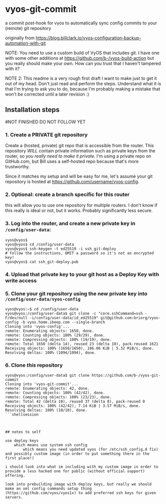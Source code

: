 # vyos-git-commit
a commit post-hook for vyos to automatically sync config commits to your (remote) git repository

originally from https://blog.billclark.io/vyos-configuration-backup-automation-with-git

NOTE: You need to use a custom build of VyOS that includes git. I have one with some other additions at https://github.com/b-/vyos-build-action but you really should make your own. How can you trust that I haven't tampered with it? 

NOTE 2: This readme is a very rough first draft I want to make just to get it out of my head. Don't just read and perform the steps. Understand what it is that I'm trying to ask you to do, because I'm probably making a mistake that won't be corrected until a later revision :)

## Installation steps

#NOT FINISHED DO NOT FOLLOW YET

### 1. Create a PRIVATE git repository 
Create a (hosted, private) git repo that is accessible from the router. This repository _WILL_ contain private information such as private keys from the router, so _you really need to make it private._ I'm using a private repo on GitHub.com, but Bill uses a self-hosted repo because that's more trustworthy. 

Since it matches my setup and will be easy for me, let's assume your git repository is hosted at https://github.com/username/vyos-config. 

### 2. Optional: create a branch specific for this router
this will allow you to use one repository for multiple routers. I don't know if this really is ideal or not, but it works. Probably significantly less secure.

### 3. Log into the router, and create a new private key in `/config/user-data`: 
```shellsession
vyos@vyos$ 
vyos@vyos$ cd /config/user-data
vyos@vyos$ ssh-keygen -t ed25519 -i ssh_git-deploy
# follow the instructions, OMIT a password so it's not an encrypted key!
vyos@vyos$ cat ssh_git-deploy.pub 
```

### 4. Upload that private key to your git host as a Deploy Key with write access

### 5. Clone your git repository using the new private key into `/config/user-data/vyos-config`
```shellsession
vyos@vyos:~$ cd /config/user-data
vyos@vyos:/config/user-data$ git clone -c "core.sshCommand=ssh -F/dev/null -i/config/user-data/id_ed25519" git@github.com:briorg/vyos-config -b vyos.home.ibeep.com --single-branch
Cloning into 'vyos-config'...
remote: Enumerating objects: 1650, done.
remote: Counting objects: 100% (29/29), done.
remote: Compressing objects: 100% (19/19), done.
remote: Total 1650 (delta 14), reused 23 (delta 10), pack-reused 1621
Receiving objects: 100% (1650/1650), 186.06 KiB | 5.32 MiB/s, done.
Resolving deltas: 100% (1094/1094), done.
```

### 6. Clone _this_ repository
```shellsession
vyos@vyos:/config/user-data$ git clone https://github.com/b-/vyos-git-commit
Cloning into 'vyos-git-commit'...
remote: Enumerating objects: 42, done.
remote: Counting objects: 100% (42/42), done.
remote: Compressing objects: 100% (23/23), done.
remote: Total 42 (delta 10), reused 37 (delta 8), pack-reused 0
Receiving objects: 100% (42/42), 7.14 KiB | 3.57 MiB/s, done.
Resolving deltas: 100% (10/10), done.
```shellsession



## notes to self

use deploy keys
    which means use system ssh config
        which means you need updated vyos (for /etc/ssh_config.d fix) and possibly custom image (in order to put something there in the first place!)

i should look into what im including with my custom image in order to provide a less hacked one for public (without official support) offering.

look into prebuilding image with deploy keys, but really we should make an xml config commands setup thing (https://github.com/vyos/vyos1x) to add preferred ssh keys for given servers.
